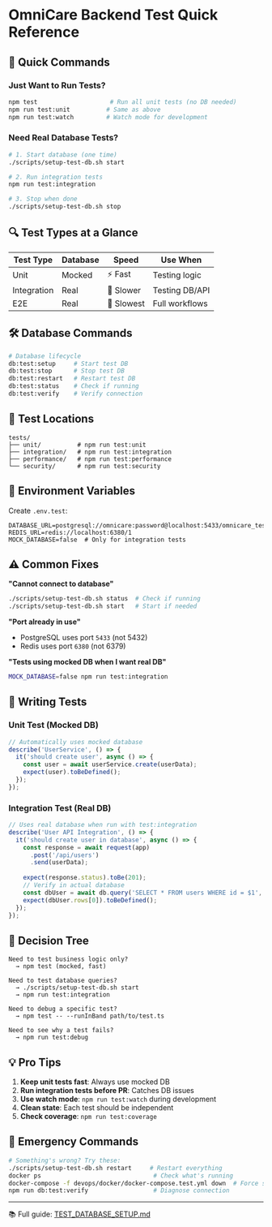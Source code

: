 # OmniCare Backend Test Quick Reference

## 🚀 Quick Commands

### Just Want to Run Tests?
```bash
npm test                    # Run all unit tests (no DB needed)
npm run test:unit          # Same as above
npm run test:watch         # Watch mode for development
```

### Need Real Database Tests?
```bash
# 1. Start database (one time)
./scripts/setup-test-db.sh start

# 2. Run integration tests
npm run test:integration

# 3. Stop when done
./scripts/setup-test-db.sh stop
```

## 🔍 Test Types at a Glance

| Test Type | Database | Speed | Use When |
|-----------|----------|-------|----------|
| Unit | Mocked | ⚡ Fast | Testing logic |
| Integration | Real | 🐢 Slower | Testing DB/API |
| E2E | Real | 🐌 Slowest | Full workflows |

## 🛠️ Database Commands

```bash
# Database lifecycle
db:test:setup     # Start test DB
db:test:stop      # Stop test DB
db:test:restart   # Restart test DB
db:test:status    # Check if running
db:test:verify    # Verify connection
```

## 📁 Test Locations

```
tests/
├── unit/          # npm run test:unit
├── integration/   # npm run test:integration
├── performance/   # npm run test:performance
└── security/      # npm run test:security
```

## 🔧 Environment Variables

Create `.env.test`:
```env
DATABASE_URL=postgresql://omnicare:password@localhost:5433/omnicare_test
REDIS_URL=redis://localhost:6380/1
MOCK_DATABASE=false  # Only for integration tests
```

## ⚠️ Common Fixes

**"Cannot connect to database"**
```bash
./scripts/setup-test-db.sh status  # Check if running
./scripts/setup-test-db.sh start   # Start if needed
```

**"Port already in use"**
- PostgreSQL uses port `5433` (not 5432)
- Redis uses port `6380` (not 6379)

**"Tests using mocked DB when I want real DB"**
```bash
MOCK_DATABASE=false npm run test:integration
```

## 📝 Writing Tests

### Unit Test (Mocked DB)
```typescript
// Automatically uses mocked database
describe('UserService', () => {
  it('should create user', async () => {
    const user = await userService.create(userData);
    expect(user).toBeDefined();
  });
});
```

### Integration Test (Real DB)
```typescript
// Uses real database when run with test:integration
describe('User API Integration', () => {
  it('should create user in database', async () => {
    const response = await request(app)
      .post('/api/users')
      .send(userData);
    
    expect(response.status).toBe(201);
    // Verify in actual database
    const dbUser = await db.query('SELECT * FROM users WHERE id = $1', [response.body.id]);
    expect(dbUser.rows[0]).toBeDefined();
  });
});
```

## 🎯 Decision Tree

```
Need to test business logic only?
  → npm test (mocked, fast)

Need to test database queries?
  → ./scripts/setup-test-db.sh start
  → npm run test:integration

Need to debug a specific test?
  → npm test -- --runInBand path/to/test.ts

Need to see why a test fails?
  → npm run test:debug
```

## 💡 Pro Tips

1. **Keep unit tests fast**: Always use mocked DB
2. **Run integration tests before PR**: Catches DB issues
3. **Use watch mode**: `npm run test:watch` during development
4. **Clean state**: Each test should be independent
5. **Check coverage**: `npm run test:coverage`

## 🚨 Emergency Commands

```bash
# Something's wrong? Try these:
./scripts/setup-test-db.sh restart     # Restart everything
docker ps                               # Check what's running
docker-compose -f devops/docker/docker-compose.test.yml down  # Force stop
npm run db:test:verify                  # Diagnose connection
```

---
📚 Full guide: [TEST_DATABASE_SETUP.md](./TEST_DATABASE_SETUP.md)